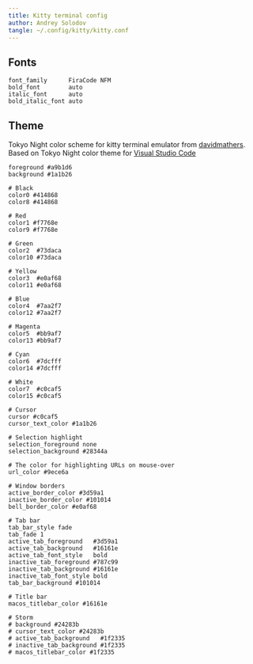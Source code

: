 ```yaml
---
title: Kitty terminal config
author: Andrey Solodov
tangle: ~/.config/kitty/kitty.conf
---
```


## Fonts
``` 
font_family      FiraCode NFM
bold_font        auto
italic_font      auto
bold_italic_font auto
```

## Theme
Tokyo Night color scheme for kitty terminal emulator from [davidmathers](https://github.com/davidmathers/tokyo-night-kitty-theme).
Based on Tokyo Night color theme for [Visual Studio Code](https://github.com/enkia/tokyo-night-vscode-theme)

```
foreground #a9b1d6
background #1a1b26

# Black
color0 #414868
color8 #414868

# Red
color1 #f7768e
color9 #f7768e

# Green
color2  #73daca
color10 #73daca

# Yellow
color3  #e0af68
color11 #e0af68

# Blue
color4  #7aa2f7
color12 #7aa2f7

# Magenta
color5  #bb9af7
color13 #bb9af7

# Cyan
color6  #7dcfff
color14 #7dcfff

# White
color7  #c0caf5
color15 #c0caf5

# Cursor
cursor #c0caf5
cursor_text_color #1a1b26

# Selection highlight
selection_foreground none
selection_background #28344a

# The color for highlighting URLs on mouse-over
url_color #9ece6a

# Window borders
active_border_color #3d59a1
inactive_border_color #101014
bell_border_color #e0af68

# Tab bar
tab_bar_style fade
tab_fade 1
active_tab_foreground   #3d59a1
active_tab_background   #16161e
active_tab_font_style   bold
inactive_tab_foreground #787c99
inactive_tab_background #16161e
inactive_tab_font_style bold
tab_bar_background #101014

# Title bar
macos_titlebar_color #16161e

# Storm
# background #24283b
# cursor_text_color #24283b
# active_tab_background   #1f2335
# inactive_tab_background #1f2335
# macos_titlebar_color #1f2335
```
